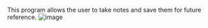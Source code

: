This program allows the user to take notes and save them for future reference.
![image](https://user-images.githubusercontent.com/97307551/233869297-3f0ac3c5-e4e8-438c-a4f7-8c6f077ed175.png)
